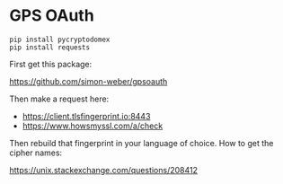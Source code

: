 # GPS OAuth

~~~
pip install pycryptodomex
pip install requests
~~~

First get this package:

https://github.com/simon-weber/gpsoauth

Then make a request here:

- https://client.tlsfingerprint.io:8443
- https://www.howsmyssl.com/a/check

Then rebuild that fingerprint in your language of choice. How to get the cipher
names:

https://unix.stackexchange.com/questions/208412
